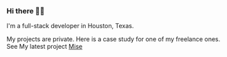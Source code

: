 ### Hi there 👋🏼

I'm a full-stack developer in Houston, Texas.

My projects are private. Here is a case study for one of my freelance ones. See My latest project [Mise](https://whatoscarhasmade.com/blog/mise)
